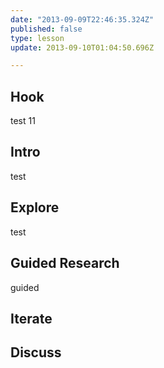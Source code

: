 ```yaml
---
date: "2013-09-09T22:46:35.324Z"
published: false
type: lesson
update: 2013-09-10T01:04:50.696Z

---
```


## Hook
test 11<!-- -->
## Intro
test<!-- -->
## Explore
test<!-- -->
## Guided Research
guided<!-- -->
## Iterate
<!-- -->
## Discuss
